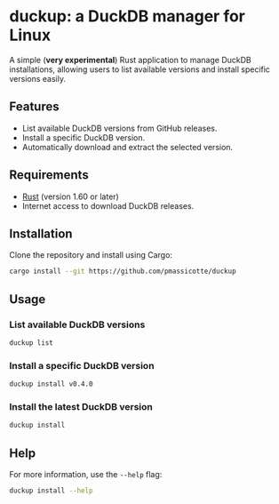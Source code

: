 # duckup: a DuckDB manager for Linux

<!-- [![Crates.io](https://img.shields.io/crates/v/duckup)](https://crates.io/crates/duckup) -->
<!-- [![License](https://img.shields.io/crates/l/duckup)]( -->

A simple (**very experimental**) Rust application to manage DuckDB installations, allowing users to list available versions and install specific versions easily.

## Features

- List available DuckDB versions from GitHub releases.
- Install a specific DuckDB version.
- Automatically download and extract the selected version.

## Requirements

- [Rust](https://www.rust-lang.org/tools/install) (version 1.60 or later)
- Internet access to download DuckDB releases.

## Installation

Clone the repository and install using Cargo:

```bash
cargo install --git https://github.com/pmassicotte/duckup
```

## Usage

### List available DuckDB versions

```bash
duckup list
```

### Install a specific DuckDB version

```bash
duckup install v0.4.0
```

### Install the latest DuckDB version

```bash
duckup install
```

## Help

For more information, use the `--help` flag:

```bash
duckup install --help
```

